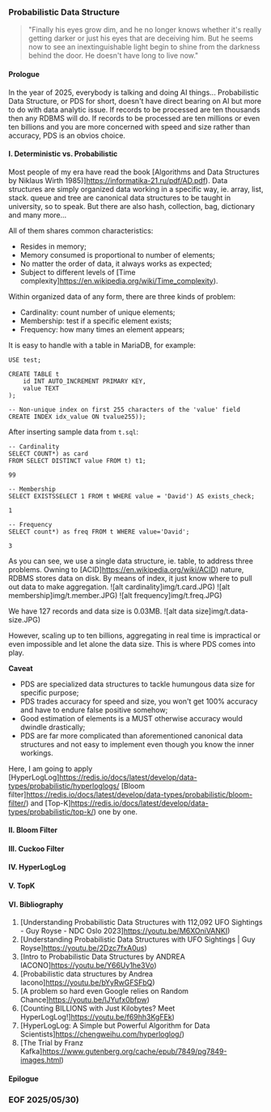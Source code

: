 ### Probabilistic Data Structure

> "Finally his eyes grow dim, and he no longer knows whether it's really getting darker or just his eyes that are deceiving him. But he seems now to see an inextinguishable light begin to shine from the darkness behind the door. He doesn't have long to live now." 


#### Prologue
In the year of 2025, everybody is talking and doing AI things... Probabilistic Data Structure, or PDS for short, doesn't have direct bearing on AI but more to do with data analytic issue. If records to be processed are ten thousands then any RDBMS will do. If records to be processed are ten millions or even ten billions and you are more concerned with speed and size rather than accuracy, PDS is an obvios choice. 


#### I. Deterministic vs. Probabilistic 
Most people of my era have read the book [Algorithms and Data Structures by Niklaus Wirth 1985)]https://informatika-21.ru/pdf/AD.pdf). Data structures are simply organized data working in a specific way, ie. array, list, stack. queue and tree are canonical data structures to be taught in university, so to speak. But there are also hash, collection, bag, dictionary and many more... 

All of them shares common characteristics: 
- Resides in memory; 
- Memory consumed is proportional to number of elements; 
- No matter the order of data, it always works as expected; 
- Subject to different levels of [Time complexity]https://en.wikipedia.org/wiki/Time_complexity). 

Within organized data of any form, there are three kinds of problem: 
- Cardinality: count number of unique elements; 
- Membership: test if a specific element exists; 
- Frequency: how many times an element appears;

It is easy to handle with a table in MariaDB, for example: 
```
USE test; 

CREATE TABLE t 
    id INT AUTO_INCREMENT PRIMARY KEY,
    value TEXT
);

-- Non-unique index on first 255 characters of the 'value' field
CREATE INDEX idx_value ON tvalue255)); 
```

After inserting sample data from `t.sql`: 
```
-- Cardinality 
SELECT COUNT*) as card 
FROM SELECT DISTINCT value FROM t) t1; 

99

-- Membership 
SELECT EXISTSSELECT 1 FROM t WHERE value = 'David') AS exists_check;

1 

-- Frequency 
SELECT count*) as freq FROM t WHERE value='David'; 

3
```

As you can see, we use a single data structure, ie. table, to address three problems. Owning to [ACID]https://en.wikipedia.org/wiki/ACID) nature, RDBMS stores data on disk. By means of index, it just know where to pull out data to make aggregation. 
![alt cardinality]img/t.card.JPG)
![alt membership]img/t.member.JPG)
![alt frequency]img/t.freq.JPG)

We have 127 records and data size is 0.03MB. 
![alt data size]img/t.data-size.JPG)

However, scaling up to ten billions, aggregating in real time is impractical or even impossible and let alone the data size. This is where PDS comes into play. 

**Caveat**

- PDS are specialized data structures to tackle humungous data size for specific purpose; 
- PDS trades accuracy for speed and size, you won't get 100% accuracy and have to endure false positive somehow; 
- Good estimation of elements is a MUST otherwise accuracy would dwindle drastically;  
- PDS are far more complicated than aforementioned canonical data structures and not easy to implement even though you know the inner workings.  

Here, I am going to apply [HyperLogLog]https://redis.io/docs/latest/develop/data-types/probabilistic/hyperloglogs/ [Bloom filter]https://redis.io/docs/latest/develop/data-types/probabilistic/bloom-filter/) and [Top-K]https://redis.io/docs/latest/develop/data-types/probabilistic/top-k/) one by one. 



#### II. Bloom Filter 


#### III. Cuckoo Filter 


#### IV. HyperLogLog


#### V. TopK


#### VI. Bibliography 
1. [Understanding Probabilistic Data Structures with 112,092 UFO Sightings - Guy Royse - NDC Oslo 2023]https://youtu.be/M6XOniVANKI)
2. [Understanding Probabilistic Data Structures with UFO Sightings | Guy Royse]https://youtu.be/2Dzc7fxA0us)
3. [Intro to Probabilistic Data Structures by ANDREA IACONO]https://youtu.be/Y66Uy1he3Vo)
4. [Probabilistic data structures by Andrea Iacono]https://youtu.be/bYyRwGFSFbQ)
5. [A problem so hard even Google relies on Random Chance]https://youtu.be/lJYufx0bfpw)
6. [Counting BILLIONS with Just Kilobytes? Meet HyperLogLog!]https://youtu.be/f69hh3KgFEk)
7. [HyperLogLog: A Simple but Powerful Algorithm for Data Scientists]https://chengweihu.com/hyperloglog/)
8. [The Trial by Franz Kafka]https://www.gutenberg.org/cache/epub/7849/pg7849-images.html)


#### Epilogue


### EOF 2025/05/30)